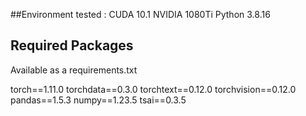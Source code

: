 ##Environment tested : 
CUDA 10.1
NVIDIA 1080Ti
Python 3.8.16

## Required Packages
Available as a requirements.txt

torch==1.11.0
torchdata==0.3.0
torchtext==0.12.0
torchvision==0.12.0
pandas==1.5.3
numpy==1.23.5
tsai==0.3.5



